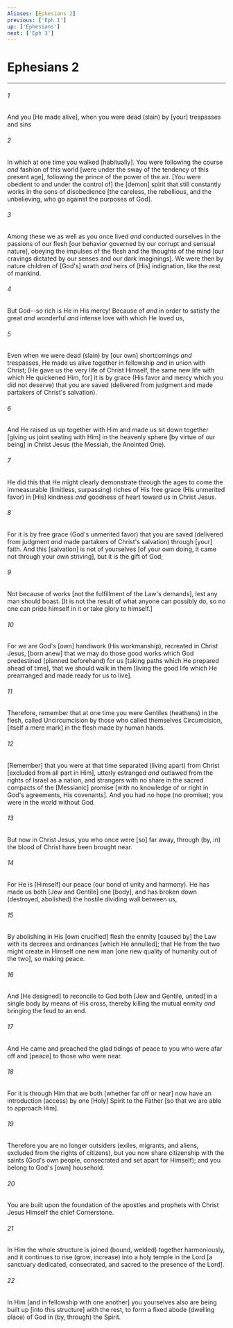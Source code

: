 ```yaml
---
Aliases: [Ephesians 2]
previous: ['Eph 1']
up: ['Ephesians']
next: ['Eph 3']
---
```

# Ephesians 2

***














###### 1 






And you [He made alive], when you were dead (slain) by [your] trespasses and sins 













###### 2 






In which at one time you walked [habitually]. You were following the course _and_ fashion of this world [were under the sway of the tendency of this present age], following the prince of the power of the air. [You were obedient to and under the control of] the [demon] spirit that still constantly works in the sons of disobedience [the careless, the rebellious, and the unbelieving, who go against the purposes of God]. 













###### 3 






Among these we as well as you once lived _and_ conducted ourselves in the passions of our flesh [our behavior governed by our corrupt and sensual nature], obeying the impulses of the flesh and the thoughts of the mind [our cravings dictated by our senses and our dark imaginings]. We were then by nature children of [God's] wrath _and_ heirs of [His] indignation, like the rest of mankind. 













###### 4 






But God--so rich is He in His mercy! Because of _and_ in order to satisfy the great _and_ wonderful _and_ intense love with which He loved us, 













###### 5 






Even when we were dead (slain) by [our own] shortcomings _and_ trespasses, He made us alive together in fellowship _and_ in union with Christ; [He gave us the very life of Christ Himself, the same new life with which He quickened Him, for] it is by grace (His favor and mercy which you did not deserve) that you are saved (delivered from judgment and made partakers of Christ's salvation). 













###### 6 






And He raised us up together with Him and made us sit down together [giving us joint seating with Him] in the heavenly sphere [by virtue of our being] in Christ Jesus (the Messiah, the Anointed One). 













###### 7 






He did this that He might clearly demonstrate through the ages to come the immeasurable (limitless, surpassing) riches of His free grace (His unmerited favor) in [His] kindness _and_ goodness of heart toward us in Christ Jesus. 













###### 8 






For it is by free grace (God's unmerited favor) that you are saved (delivered from judgment _and_ made partakers of Christ's salvation) through [your] faith. And this [salvation] is not of yourselves [of your own doing, it came not through your own striving], but it is the gift of God; 













###### 9 






Not because of works [not the fulfillment of the Law's demands], lest any man should boast. [It is not the result of what anyone can possibly do, so no one can pride himself in it or take glory to himself.] 













###### 10 






For we are God's [own] handiwork (His workmanship), recreated in Christ Jesus, [born anew] that we may do those good works which God predestined (planned beforehand) for us [taking paths which He prepared ahead of time], that we should walk in them [living the good life which He prearranged and made ready for us to live]. 













###### 11 






Therefore, remember that at one time you were Gentiles (heathens) in the flesh, called Uncircumcision by those who called themselves Circumcision, [itself a mere mark] in the flesh made by human hands. 













###### 12 






[Remember] that you were at that time separated (living apart) from Christ [excluded from all part in Him], utterly estranged _and_ outlawed from the rights of Israel as a nation, and strangers with no share in the sacred compacts of the [Messianic] promise [with no knowledge of or right in God's agreements, His covenants]. And you had no hope (no promise); you were in the world without God. 













###### 13 






But now in Christ Jesus, you who once were [so] far away, through (by, in) the blood of Christ have been brought near. 













###### 14 






For He is [Himself] our peace (our bond of unity and harmony). He has made us both [Jew and Gentile] one [body], and has broken down (destroyed, abolished) the hostile dividing wall between us, 













###### 15 






By abolishing in His [own crucified] flesh the enmity [caused by] the Law with its decrees and ordinances [which He annulled]; that He from the two might create in Himself one new man [one new quality of humanity out of the two], so making peace. 













###### 16 






And [He designed] to reconcile to God both [Jew and Gentile, united] in a single body by means of His cross, thereby killing the mutual enmity _and_ bringing the feud to an end. 













###### 17 






And He came and preached the glad tidings of peace to you who were afar off and [peace] to those who were near. 













###### 18 






For it is through Him that we both [whether far off or near] now have an introduction (access) by one [Holy] Spirit to the Father [so that we are able to approach Him]. 













###### 19 






Therefore you are no longer outsiders (exiles, migrants, and aliens, excluded from the rights of citizens), but you now share citizenship with the saints (God's own people, consecrated and set apart for Himself); and you belong to God's [own] household. 













###### 20 






You are built upon the foundation of the apostles and prophets with Christ Jesus Himself the chief Cornerstone. 













###### 21 






In Him the whole structure is joined (bound, welded) together harmoniously, and it continues to rise (grow, increase) into a holy temple in the Lord [a sanctuary dedicated, consecrated, and sacred to the presence of the Lord]. 













###### 22 






In Him [and in fellowship with one another] you yourselves also are being built up [into this structure] with the rest, to form a fixed abode (dwelling place) of God in (by, through) the Spirit.
